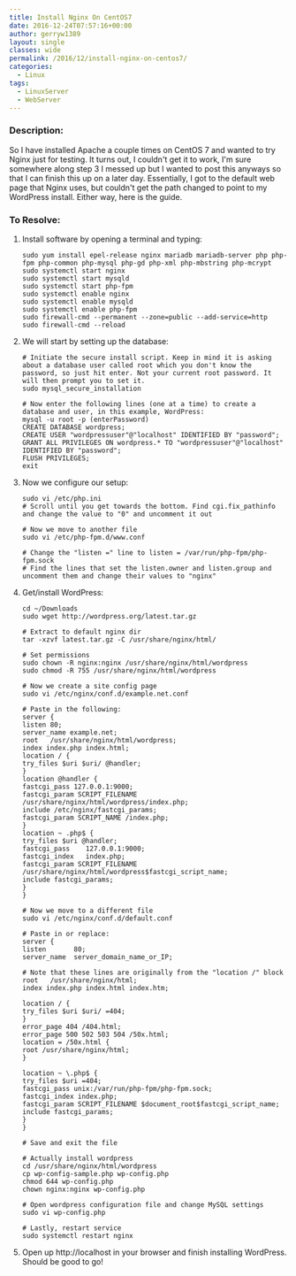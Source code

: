 ```yaml
---
title: Install Nginx On CentOS7
date: 2016-12-24T07:57:16+00:00
author: gerryw1389
layout: single
classes: wide
permalink: /2016/12/install-nginx-on-centos7/
categories:
  - Linux
tags:
  - LinuxServer
  - WebServer
---
```

<!--more-->

### Description:

So I have installed Apache a couple times on CentOS 7 and wanted to try Nginx just for testing. It turns out, I couldn't get it to work, I'm sure somewhere along step 3 I messed up but I wanted to post this anyways so that I can finish this up on a later day. Essentially, I got to the default web page that Nginx uses, but couldn't get the path changed to point to my WordPress install. Either way, here is the guide.

### To Resolve:

1. Install software by opening a terminal and typing:

   ```shell
   sudo yum install epel-release nginx mariadb mariadb-server php php-fpm php-common php-mysql php-gd php-xml php-mbstring php-mcrypt
   sudo systemctl start nginx
   sudo systemctl start mysqld
   sudo systemctl start php-fpm
   sudo systemctl enable nginx
   sudo systemctl enable mysqld
   sudo systemctl enable php-fpm
   sudo firewall-cmd --permanent --zone=public --add-service=http
   sudo firewall-cmd --reload
   ```

2. We will start by setting up the database:

   ```shell
   # Initiate the secure install script. Keep in mind it is asking about a database user called root which you don't know the password, so just hit enter. Not your current root password. It will then prompt you to set it.
   sudo mysql_secure_installation

   # Now enter the following lines (one at a time) to create a database and user, in this example, WordPress:
   mysql -u root -p (enterPassword)
   CREATE DATABASE wordpress;
   CREATE USER "wordpressuser"@"localhost" IDENTIFIED BY "password";
   GRANT ALL PRIVILEGES ON wordpress.* TO "wordpressuser"@"localhost" IDENTIFIED BY "password";
   FLUSH PRIVILEGES;
   exit
   ```


3. Now we configure our setup:

   ```shell
   sudo vi /etc/php.ini
   # Scroll until you get towards the bottom. Find cgi.fix_pathinfo and change the value to "0" and uncomment it out

   # Now we move to another file
   sudo vi /etc/php-fpm.d/www.conf

   # Change the "listen =" line to listen = /var/run/php-fpm/php-fpm.sock
   # Find the lines that set the listen.owner and listen.group and uncomment them and change their values to "nginx"
   ```


4. Get/install WordPress:

   ```shell
   cd ~/Downloads
   sudo wget http://wordpress.org/latest.tar.gz

   # Extract to default nginx dir
   tar -xzvf latest.tar.gz -C /usr/share/nginx/html/

   # Set permissions
   sudo chown -R nginx:nginx /usr/share/nginx/html/wordpress
   sudo chmod -R 755 /usr/share/nginx/html/wordpress

   # Now we create a site config page
   sudo vi /etc/nginx/conf.d/example.net.conf

   # Paste in the following:
   server {
   listen 80;
   server_name example.net;
   root   /usr/share/nginx/html/wordpress;
   index index.php index.html;
   location / {
   try_files $uri $uri/ @handler;
   }
   location @handler {
   fastcgi_pass 127.0.0.1:9000;
   fastcgi_param SCRIPT_FILENAME /usr/share/nginx/html/wordpress/index.php;
   include /etc/nginx/fastcgi_params;
   fastcgi_param SCRIPT_NAME /index.php;
   }
   location ~ .php$ {
   try_files $uri @handler;
   fastcgi_pass    127.0.0.1:9000;
   fastcgi_index   index.php;
   fastcgi_param SCRIPT_FILENAME /usr/share/nginx/html/wordpress$fastcgi_script_name;
   include fastcgi_params;
   }
   }

   # Now we move to a different file
   sudo vi /etc/nginx/conf.d/default.conf

   # Paste in or replace:
   server {
   listen       80;
   server_name  server_domain_name_or_IP;

   # Note that these lines are originally from the "location /" block
   root   /usr/share/nginx/html;
   index index.php index.html index.htm;

   location / {
   try_files $uri $uri/ =404;
   }
   error_page 404 /404.html;
   error_page 500 502 503 504 /50x.html;
   location = /50x.html {
   root /usr/share/nginx/html;
   }

   location ~ \.php$ {
   try_files $uri =404;
   fastcgi_pass unix:/var/run/php-fpm/php-fpm.sock;
   fastcgi_index index.php;
   fastcgi_param SCRIPT_FILENAME $document_root$fastcgi_script_name;
   include fastcgi_params;
   }
   }

   # Save and exit the file

   # Actually install wordpress
   cd /usr/share/nginx/html/wordpress
   cp wp-config-sample.php wp-config.php
   chmod 644 wp-config.php
   chown nginx:nginx wp-config.php

   # Open wordpress configuration file and change MySQL settings
   sudo vi wp-config.php

   # Lastly, restart service
   sudo systemctl restart nginx
   ```

5. Open up http://localhost in your browser and finish installing WordPress. Should be good to go!


